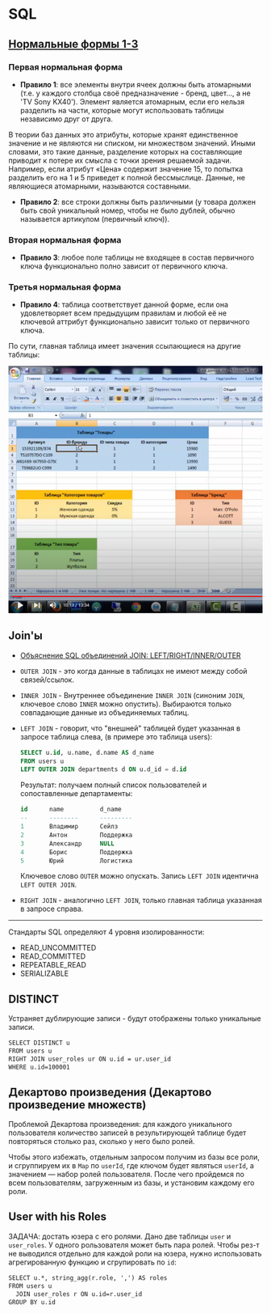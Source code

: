# SQL

## [Нормальные формы 1-3](https://www.youtube.com/watch?v=_GQaTW6N1GY)

### Первая нормальная форма
* **Правило 1**: все элементы внутри ячеек должны быть атомарными (т.е. у каждого столбца своё предназначение - бренд, цвет..., а не 'TV Sony KX40').
Элемент является атомарным, если его нельзя разделить на части, которые могут использовать таблицы независимо друг от друга.

В теории баз данных это атрибуты, которые хранят единственное значение и не являются ни списком, ни множеством значений. 
Иными словами, это такие данные, разделение которых на составляющие приводит к потере их смысла с точки зрения решаемой задачи. 
Например, если атрибут «Цена» содержит значение 15, то попытка разделить его на 1 и 5 приведет к полной бессмыслице.
Данные, не являющиеся атомарными, называются составными.

* **Правило 2**: все строки должны быть различными (у товара должен быть свой уникальный номер, чтобы не было дублей, обычно называется артикулом (первичный ключ)).

### Вторая нормальная форма
* **Правило 3**: любое поле таблицы не входящее в состав первичного ключа функционально полно зависит от первичного ключа. 

### Третья нормальная форма
* **Правило 4**: таблица соответствует данной форме, если она удовлетворяет всем предыдущим правилам и любой её не ключевой аттрибут функционально зависит только от первичного ключа.

По сути, главная таблица имеет значения ссылающиеся на другие таблицы:

![img](https://github.com/SergiaS/programmer-tech-wiki/blob/master/src/main/resources/img/sql_nf3.png?raw=true)




## Join'ы
* [Объяснение SQL объединений JOIN: LEFT/RIGHT/INNER/OUTER](http://www.skillz.ru/dev/php/article-Obyasnenie_SQL_obedinenii_JOIN_INNER_OUTER.html)
* `OUTER JOIN` - это когда данные в таблицах не имеют между собой связей/ссылок.
* `INNER JOIN` - Внутреннее объединение `INNER JOIN` (синоним `JOIN`, ключевое слово `INNER` можно опустить).
Выбираются только совпадающие данные из объединяемых таблиц.

* `LEFT JOIN` - говорит, что "внешней" таблицей будет указанная в запросе таблица слева, (в примере это таблица users):
    ```sql
    SELECT u.id, u.name, d.name AS d_name
    FROM users u
    LEFT OUTER JOIN departments d ON u.d_id = d.id
    ```
    Результат: получаем полный список пользователей и сопоставленные департаменты:
    ```sql
    id      name          d_name
    --      --------      ---------
    1       Владимир      Сейлз
    2       Антон         Поддержка
    3       Александр     NULL
    4       Борис         Поддержка
    5       Юрий          Логистика
    ```
  Ключевое слово `OUTER` можно опускать. Запись `LEFT JOIN` идентична `LEFT OUTER JOIN`.
* `RIGHT JOIN` - аналогично `LEFT JOIN`, только главная таблица указанная в запросе справа.




***

Стандарты SQL определяют 4 уровня изолированности:
* READ_UNCOMMITTED
* READ_COMMITTED
* REPEATABLE_READ
* SERIALIZABLE

## DISTINCT
Устраняет дублирующие записи - будут отображены только уникальные записи.
```postgresql
SELECT DISTINCT u
FROM users u
RIGHT JOIN user_roles ur ON u.id = ur.user_id
WHERE u.id=100001
```


## Декартово произведения (Декартово произведение множеств)
Проблемой Декартова произведения: 
для каждого уникального пользователя количество записей в результирующей таблице будет повторяться столько раз, 
сколько у него было ролей.

Чтобы этого избежать, отдельным запросом получим из базы все роли, и сгруппируем их в `Map` по `userId`, 
где ключом будет являться `userId`, а значением — набор ролей пользователя. 
После чего пройдемся по всем пользователям, загруженным из базы, и установим каждому его роли.


## User with his Roles
ЗАДАЧА: достать юзера с его ролями. Дано две таблицы `user` и `user_roles`.
У одного рользователя может быть пара ролей.
Чтобы рез-т не выводился отдельно для каждой роли на юзера, нужно использовать агрегированную функцию
и сгрупировать по `id`:

```postgresql
SELECT u.*, string_agg(r.role, ',') AS roles
FROM users u
  JOIN user_roles r ON u.id=r.user_id
GROUP BY u.id
```


